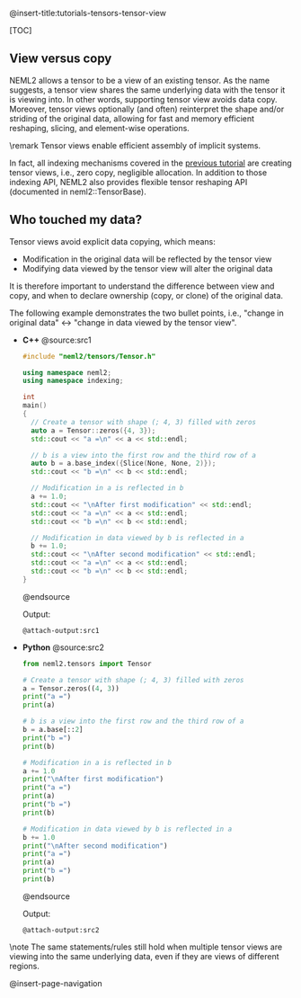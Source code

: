 @insert-title:tutorials-tensors-tensor-view

[TOC]

## View versus copy

NEML2 allows a tensor to be a view of an existing tensor. As the name suggests, a tensor view shares the same underlying data with the tensor it is viewing into. In other words, supporting tensor view avoids data copy. Moreover, tensor views optionally (and often) reinterpret the shape and/or striding of the original data, allowing for fast and memory efficient reshaping, slicing, and element-wise operations.

\remark
Tensor views enable efficient assembly of implicit systems.

In fact, all indexing mechanisms covered in the [previous tutorial](#tutorials-tensors-indexing) are creating tensor views, i.e., zero copy, negligible allocation. In addition to those indexing API, NEML2 also provides flexible tensor reshaping API (documented in neml2::TensorBase).

## Who touched my data?

Tensor views avoid explicit data copying, which means:
- Modification in the original data will be reflected by the tensor view
- Modifying data viewed by the tensor view will alter the original data

It is therefore important to understand the difference between view and copy, and when to declare ownership (copy, or clone) of the original data.

The following example demonstrates the two bullet points, i.e., "change in original data" <-> "change in data viewed by the tensor view".

<div class="tabbed">

- <b class="tab-title">C++</b>
  @source:src1
  ```cpp
  #include "neml2/tensors/Tensor.h"

  using namespace neml2;
  using namespace indexing;

  int
  main()
  {
    // Create a tensor with shape (; 4, 3) filled with zeros
    auto a = Tensor::zeros({4, 3});
    std::cout << "a =\n" << a << std::endl;

    // b is a view into the first row and the third row of a
    auto b = a.base_index({Slice(None, None, 2)});
    std::cout << "b =\n" << b << std::endl;

    // Modification in a is reflected in b
    a += 1.0;
    std::cout << "\nAfter first modification" << std::endl;
    std::cout << "a =\n" << a << std::endl;
    std::cout << "b =\n" << b << std::endl;

    // Modification in data viewed by b is reflected in a
    b += 1.0;
    std::cout << "\nAfter second modification" << std::endl;
    std::cout << "a =\n" << a << std::endl;
    std::cout << "b =\n" << b << std::endl;
  }
  ```
  @endsource

  Output:
  ```
  @attach-output:src1
  ```
- <b class="tab-title">Python</b>
  @source:src2
  ```python
  from neml2.tensors import Tensor

  # Create a tensor with shape (; 4, 3) filled with zeros
  a = Tensor.zeros((4, 3))
  print("a =")
  print(a)

  # b is a view into the first row and the third row of a
  b = a.base[::2]
  print("b =")
  print(b)

  # Modification in a is reflected in b
  a += 1.0
  print("\nAfter first modification")
  print("a =")
  print(a)
  print("b =")
  print(b)

  # Modification in data viewed by b is reflected in a
  b += 1.0
  print("\nAfter second modification")
  print("a =")
  print(a)
  print("b =")
  print(b)
  ```
  @endsource

  Output:
  ```
  @attach-output:src2
  ```

</div>

\note
The same statements/rules still hold when multiple tensor views are viewing into the same underlying data, even if they are views of different regions.

@insert-page-navigation
